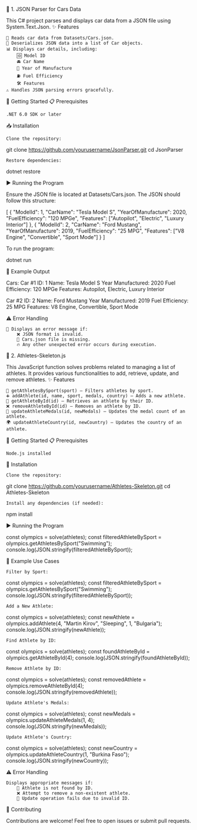 🚗 1. JSON Parser for Cars Data

This C# project parses and displays car data from a JSON file using System.Text.Json.
✨ Features

    📁 Reads car data from Datasets/Cars.json.
    🔄 Deserializes JSON data into a list of Car objects.
    📊 Displays car details, including:
        🆔 Model ID
        🚘 Car Name
        📅 Year of Manufacture
        ⛽ Fuel Efficiency
        🛠️ Features
    ⚠️ Handles JSON parsing errors gracefully.

🚀 Getting Started
📋 Prerequisites

    .NET 6.0 SDK or later

📥 Installation

    Clone the repository:

git clone https://github.com/yourusername/JsonParser.git
cd JsonParser

    Restore dependencies:

dotnet restore

▶️ Running the Program

Ensure the JSON file is located at Datasets/Cars.json. The JSON should follow this structure:

[
  {
    "ModelId": 1,
    "CarName": "Tesla Model S",
    "YearOfManufacture": 2020,
    "FuelEfficiency": "120 MPGe",
    "Features": ["Autopilot", "Electric", "Luxury Interior"]
  },
  {
    "ModelId": 2,
    "CarName": "Ford Mustang",
    "YearOfManufacture": 2019,
    "FuelEfficiency": "25 MPG",
    "Features": ["V8 Engine", "Convertible", "Sport Mode"]
  }
]

To run the program:

dotnet run

📌 Example Output

Cars:
Car #1
ID: 1 Name: Tesla Model S
Year Manufactured: 2020 Fuel Efficiency: 120 MPGe
Features: Autopilot, Electric, Luxury Interior

Car #2
ID: 2 Name: Ford Mustang
Year Manufactured: 2019 Fuel Efficiency: 25 MPG
Features: V8 Engine, Convertible, Sport Mode

⚠️ Error Handling

    🚫 Displays an error message if:
        ❌ JSON format is invalid.
        📂 Cars.json file is missing.
        🔥 Any other unexpected error occurs during execution.

🏅 2. Athletes-Skeleton.js

This JavaScript function solves problems related to managing a list of athletes. It provides various functionalities to add, retrieve, update, and remove athletes.
✨ Features

    🏃 getAthletesBySport(sport) – Filters athletes by sport.
    ➕ addAthlete(id, name, sport, medals, country) – Adds a new athlete.
    🔎 getAthleteById(id) – Retrieves an athlete by their ID.
    ❌ removeAthleteById(id) – Removes an athlete by ID.
    🥇 updateAthleteMedals(id, newMedals) – Updates the medal count of an athlete.
    🌍 updateAthleteCountry(id, newCountry) – Updates the country of an athlete.

🚀 Getting Started
📋 Prerequisites

    Node.js installed

📁 Installation

    Clone the repository:

git clone https://github.com/yourusername/Athletes-Skeleton.git
cd Athletes-Skeleton

    Install any dependencies (if needed):

npm install

▶️ Running the Program

const olympics = solve(athletes);
const filteredAthleteBySport = olympics.getAthletesBySport("Swimming");
console.log(JSON.stringify(filteredAthleteBySport));

📌 Example Use Cases

    Filter by Sport:

const olympics = solve(athletes);
const filteredAthleteBySport = olympics.getAthletesBySport("Swimming");
console.log(JSON.stringify(filteredAthleteBySport));

    Add a New Athlete:

const olympics = solve(athletes);
const newAthlete = olympics.addAthlete(4, "Martin Kirov", "Sleeping", 1, "Bulgaria");
console.log(JSON.stringify(newAthlete));

    Find Athlete by ID:

const olympics = solve(athletes);
const foundAthleteById = olympics.getAthleteById(4);
console.log(JSON.stringify(foundAthleteById));

    Remove Athlete by ID:

const olympics = solve(athletes);
const removedAthlete = olympics.removeAthleteById(4);
console.log(JSON.stringify(removedAthlete));

    Update Athlete's Medals:

const olympics = solve(athletes);
const newMedals = olympics.updateAthleteMedals(1, 4);
console.log(JSON.stringify(newMedals));

    Update Athlete's Country:

const olympics = solve(athletes);
const newCountry = olympics.updateAthleteCountry(1, "Burkina Faso");
console.log(JSON.stringify(newCountry));

⚠️ Error Handling

    Displays appropriate messages if:
        🔎 Athlete is not found by ID.
        ❌ Attempt to remove a non-existent athlete.
        🔄 Update operation fails due to invalid ID.

🤝 Contributing

Contributions are welcome! Feel free to open issues or submit pull requests.
